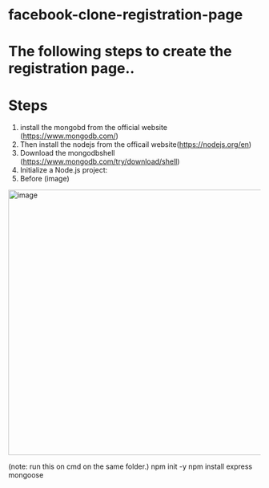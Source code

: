 # facebook-clone-registration-page

# The following steps to create the registration page..

# Steps
1. install the mongobd from the official website (https://www.mongodb.com/)
2. Then install the nodejs from the officail website(https://nodejs.org/en)
3. Download the mongodbshell (https://www.mongodb.com/try/download/shell)
4. Initialize a Node.js project:
5. Before (image)

<img width="529" alt="image" src="https://github.com/ramesh24072001/facebook-clone-registration-page/assets/139547072/2a07c7a6-cc58-4e7c-8321-25bb93530524">
   
(note: run this on cmd on the same folder.) 
npm init -y
npm install express mongoose
   

